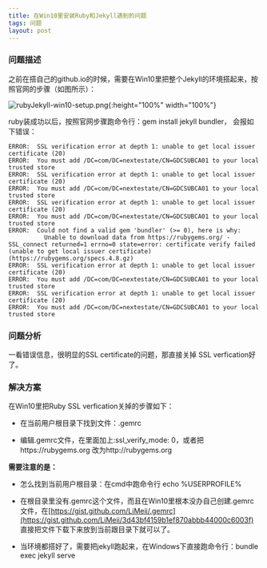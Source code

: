 ```yaml
---
title: 在Win10里安装Ruby和Jekyll遇到的问题
tags: 问题
layout: post
---
```


### 问题描述

之前在搭自己的github.io的时候，需要在Win10里把整个Jekyll的环境搭起来，按照官网的步骤（如图所示）：

![rubyJekyll-win10-setup.png]( https://limeii.github.io/assets/images/posts/issues/rubyJekyll-win10-setup.png){:height="100%" width="100%"}


ruby装成功以后，按照官网步骤跑命令行：gem install jekyll bundler， 会报如下错误：

```
ERROR:  SSL verification error at depth 1: unable to get local issuer certificate (20)
ERROR:  You must add /DC=com/DC=nextestate/CN=GDCSUBCA01 to your local trusted store
ERROR:  SSL verification error at depth 1: unable to get local issuer certificate (20)
ERROR:  You must add /DC=com/DC=nextestate/CN=GDCSUBCA01 to your local trusted store
ERROR:  SSL verification error at depth 1: unable to get local issuer certificate (20)
ERROR:  You must add /DC=com/DC=nextestate/CN=GDCSUBCA01 to your local trusted store
ERROR:  Could not find a valid gem 'bundler' (>= 0), here is why:
          Unable to download data from https://rubygems.org/ - SSL_connect returned=1 errno=0 state=error: certificate verify failed (unable to get local issuer certificate) (https://rubygems.org/specs.4.8.gz)
ERROR:  SSL verification error at depth 1: unable to get local issuer certificate (20)
ERROR:  You must add /DC=com/DC=nextestate/CN=GDCSUBCA01 to your local trusted store
ERROR:  SSL verification error at depth 1: unable to get local issuer certificate (20)
ERROR:  You must add /DC=com/DC=nextestate/CN=GDCSUBCA01 to your local trusted store

```

### 问题分析

一看错误信息，很明显的SSL certificate的问题，那直接关掉 SSL verfication好了。


### 解决方案

在Win10里把Ruby SSL verfication关掉的步骤如下：


- 在当前用户根目录下找到文件：.gemrc


- 编辑.gemrc文件，在里面加上:ssl_verify_mode: 0，或者把https://rubygems.org 改为http://rubygems.org


**需要注意的是：**


- 怎么找到当前用户根目录：在cmd中跑命令行 echo %USERPROFILE%


- 在根目录里没有.gemrc这个文件，而且在Win10里根本没办自己创建.gemrc文件，在[https://gist.github.com/LiMeii/.gemrc](https://gist.github.com/LiMeii/3d43bf4159b1ef870abbb44000c6003f) 直接把文件下载下来放到当前跟目录下就可以了。


- 当环境都搭好了，需要把jekyll跑起来，在Windows下直接跑命令行：bundle exec jekyll serve